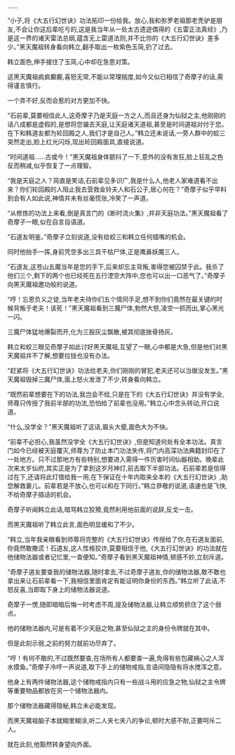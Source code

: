 
……

“小子,将《大五行幻世诀》功法拓印一份给我。放心,我和弥罗老祖那老秃驴是朋友,不会让你这后辈吃亏的,这是我当年从一处太古遗迹偶得的《五雷正法真经》,乃是这一界的诸天雷法总纲,蕴含无上雷道法则,并不比你的《大五行幻世诀》差多少。”黑天魔祖转身看向韩立,翻手取出一枚紫色玉简,扔了过去。

韩立面色,伸手接住了玉简,心中却在急思对策。

这黑天魔祖疯疯癫癫,喜怒无常,不能以常理揣度,如今又似已相信了奇摩子的话,需得谨言慎行。

一个弄不好,反而会惹的对方更加不快。

“石前辈,莫要相信此人,这奇摩子乃是天庭一方之人,而且还身为仙狱之主,他刚刚的话八成都是虚假的,是想将您骗去天庭,让天庭诸天道祖,甚至是时间道祖对付于您。在下和韩道友都为轮回殿之人,我们才是自己人。”韩立还未说话,一旁人群中的蛟三突然走出,脸上红光闪烁,现出轮回殿面具,直接说道。

“时间道祖……古或今！”黑天魔祖身体颤抖了一下,意外的没有发狂,脸上狂乱之色反而稍减,似乎恢复了一点理智。

“我是天庭之人？简直是笑话,石前辈见多识广,我是什么人,他老人家难道看不出来？你们轮回殿的人阻止我去营救金铃夫人和石公子,居心何在？”奇摩子似乎早料到会有人如此说,神情并未有丝毫慌张,冷笑了一声道。

“从修炼的功法上来看,倒是真言门的《断时流火集》,并非天庭功法。”黑天魔祖看了奇摩子一眼,似在自言自语道。

“石道友明鉴。”奇摩子立刻说道,没有给蛟三和韩立任何插嘴的机会。

同时他抬手一挥,身前凭空多出三具干枯尸体,正是鹰鼻妖魔三人。

“石道友,这苍山五魔当年是您的手下,后来却忘主背叛,害得您被囚禁于此。我杀了他们三个,剩下的两个也已经死在五行湮空大阵中,您也可以出一口恶气了。”奇摩子向黑天魔祖邀功般的说道。

“哼！忘恩负义之徒,当年老夫待你们五个情同手足,想不到你们竟然在最关键的时候背叛于老夫！该死！”黑天魔祖看到三魔尸体,勃然大怒,凌空一抓而出,掌心黑光一闪。

三魔尸体猛地爆裂而开,化为三股灰尘飘散,被其彻底挫骨扬灰。

韩立和蛟三眼见奇摩子如此讨好黑天魔祖,互望了一眼,心中都是大急,但是他们对黑天魔祖并不了解,想要拉拢也没有办法。

“赶紧将《大五行幻世诀》功法给老夫,你们刚刚的冒犯,老夫还可以当做没发生。”黑天魔祖毁掉三魔尸体,面上怒火发泄了不少,转身看向韩立。

“既然前辈想要在下的功法,我岂会不给,只是在下的《大五行幻世诀》并没有学全,师尊只传授了我前半部的功法,恐怕给了前辈也没用。”韩立心中念头转动,开口说道。

“什么,没学全？”黑天魔祖听了这话,眉头大蹙,面色大为不快。

“前辈不必担心,我虽然没学全《大五行幻世诀》,但是知道何处有全本功法。真言门如今已经被天庭覆灭,师尊为了防止本门功法失传,将门内高深功法典籍封印在了一处地方。只不过那地方有些特别,想要进入需得一件厉害时间仙器相助。晚辈此次来太岁仙府,其实正是为了拿到这岁月神灯,前去取下半部功法。石前辈若是信得过在下,还请将此灯借给我一用,在下保证在十年内取来全本的《大五行幻世诀》,助您解救妻儿。前辈若是不放心,也可以和在下同行。”韩立恭敬的说道,语速也是飞快,不给奇摩子插话的机会。

奇摩子听闻韩立此话,暗骂韩立狡猾,竟然利用他前面的说辞,反戈一击。

而黑天魔祖听了韩立此言,面色明显缓和了不少。

“韩立,当年我亲眼看到师尊将完整的《大五行幻世诀》传授给了你,在石道友面前,你竟然敢撒谎！石道友,这人性格狡诈,莫要相信于他,《大五行幻世诀》的功法就在他储物法器或者记忆里,一查便知。”奇摩子看到黑天魔祖神情,顿感不妙,立刻斥道。

“奇摩子道友要查我的储物法器,随时拿去,不过奇摩子道友,你的储物法器,敢不敢也拿出来让石前辈看一下,我相信里面肯定有能证明你身份的东西。”韩立听了此话,不怒反喜,当即取下身上的储物法器说道。

奇摩子一愣,随即暗暗后悔一时考虑不周,提及储物法器,让韩立顺势抓住了这个弱点。

他的储物法器内,可是有着不少天庭之物,甚至仙狱之主的身份令牌就在其中。

但是此刻示弱,之前的努力就前功尽弃了。

“哼！有何不敢的,不过既然要查,在场所有人都要查一遍,免得有些包藏祸心之人浑水摸鱼。”奇摩子冷哼一声说道,取下手上的储物戒指,言语间隐隐有将水搅浑之意。

他身上有两件储物法器,这个储物戒指内只有一些战斗用的应急之物,仙狱之主令牌等重要物品都放在另一个储物法器内。

那个储物法器藏得隐秘,韩立未必能发现。

而黑天魔祖脑子本就糊里糊涂,听二人夹七夹八的争论,顿时大感不耐,正要呵斥二人。

就在此刻,他豁然转身望向外面。